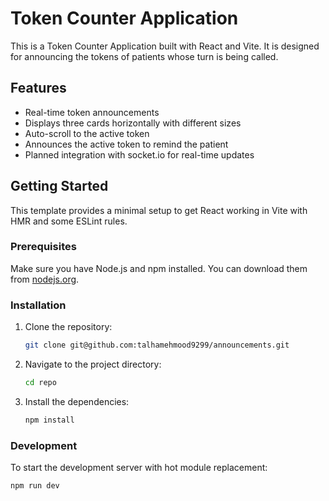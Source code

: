 # Token Counter Application

This is a Token Counter Application built with React and Vite. It is designed for announcing the tokens of patients whose turn is being called.

## Features

- Real-time token announcements
- Displays three cards horizontally with different sizes
- Auto-scroll to the active token
- Announces the active token to remind the patient
- Planned integration with socket.io for real-time updates

## Getting Started

This template provides a minimal setup to get React working in Vite with HMR and some ESLint rules.

### Prerequisites

Make sure you have Node.js and npm installed. You can download them from [nodejs.org](https://nodejs.org/).

### Installation

1. Clone the repository:

   ```sh
   git clone git@github.com:talhamehmood9299/announcements.git
   ```

2. Navigate to the project directory:

   ```sh
   cd repo
   ```

3. Install the dependencies:

   ```sh
   npm install
   ```

### Development

To start the development server with hot module replacement:

```sh
npm run dev
```
